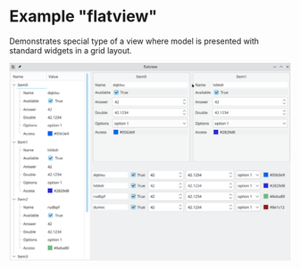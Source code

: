 # Example "flatview"

Demonstrates special type of a view where model is presented with standard widgets in a grid layout.

![flatview](flatview.png)
